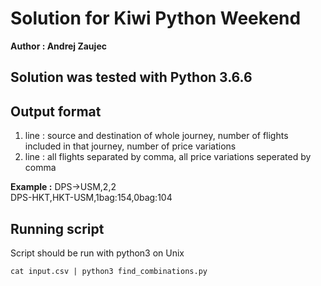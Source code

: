 # Solution for Kiwi Python Weekend
**Author : Andrej Zaujec**


## Solution was tested with Python 3.6.6

## Output format
1. line : source and destination of whole journey, number of flights included in that journey, number of price variations
2. line : all flights separated by comma, all price variations seperated by comma

**Example :**
 DPS->USM,2,2  
 DPS-HKT,HKT-USM,1bag:154,0bag:104

## Running script
Script should be run with python3 on Unix

`cat input.csv | python3 find_combinations.py`


